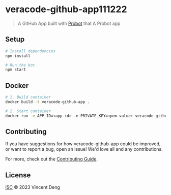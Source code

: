 # veracode-github-app111222

> A GitHub App built with [Probot](https://github.com/probot/probot) that A Probot app

## Setup
 
```sh
# Install dependencies
npm install

# Run the bot
npm start
```

## Docker

```sh
# 1. Build container
docker build -t veracode-github-app .

# 2. Start container
docker run -e APP_ID=<app-id> -e PRIVATE_KEY=<pem-value> veracode-github-app
```

## Contributing

If you have suggestions for how veracode-github-app could be improved, or want to report a bug, open an issue! We'd love all and any contributions.

For more, check out the [Contributing Guide](CONTRIBUTING.md).

## License

[ISC](LICENSE) © 2023 Vincent Deng
